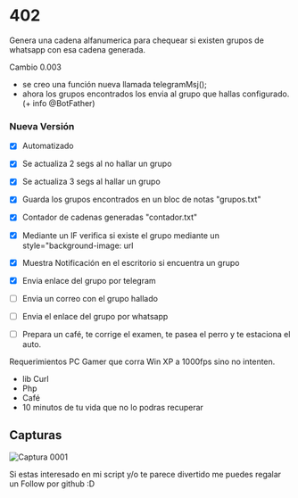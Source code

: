 # 402
Genera una cadena alfanumerica para chequear si existen grupos de whatsapp con esa cadena generada.

Cambio 0.003
 * se creo una función nueva llamada telegramMsj();
 * ahora los grupos encontrados los envia al grupo que hallas configurado. (+ info @BotFather)


### Nueva Versión

- [x] Automatizado
- [x] Se actualiza 2 segs al no hallar un grupo
- [x] Se actualiza 3 segs al hallar un grupo
- [x] Guarda los grupos encontrados en un bloc de notas "grupos.txt"
- [x] Contador de cadenas generadas "contador.txt"
- [x] Mediante un IF verifica si existe el grupo mediante un style="background-image: url
- [x] Muestra Notificación en el escritorio si encuentra un grupo
- [x] Envia enlace del grupo por telegram
- [ ] Envia un correo con el grupo hallado
- [ ] Envia el enlace del grupo por whatsapp
- [ ] Prepara un café, te corrige el examen, te pasea el perro y te estaciona el auto.


Requerimientos PC Gamer que corra Win XP a 1000fps sino no intenten.
* lib Curl
* Php
* Café
* 10 minutos de tu vida que no lo podras recuperar


## Capturas
![Captura 0001](https://prnt.sc/22rff9o)


Si estas interesado en mi script y/o te parece divertido me puedes regalar un Follow por github :D
